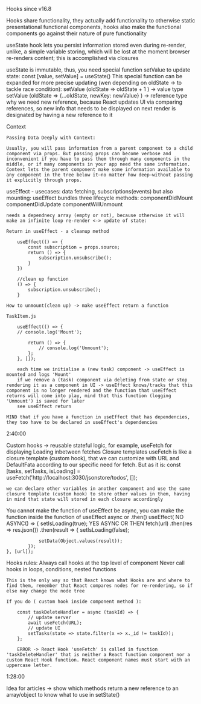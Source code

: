 Hooks since v16.8

Hooks share functionality, they actually add functionality to otherwise static presentational functional components, hooks also make the functional components go against their nature of pure functionality

useState hook lets you persist information stored even during re-render, unlike, a simple variable storing, which will be lost at the moment browser re-renders content; this is accomplished via closures

useState is immutable, thus, you need special function setValue to update state:
    const [value, setValue] = useState()
This special function can be expanded for more precise updating (wen depending on oldState -> to tackle race condition):
    setValue (oldState => oldState + 1 ) -> value type
    setValue (oldState => {...oldState, newKey: newValue} ) -> reference type
        why we need new reference, because React updates UI via comparing references, so new info that needs to be displayed on next render is designated by having a new reference to it

Context 

    Passing Data Deeply with Context:

    Usually, you will pass information from a parent component to a child component via props. But passing props can become verbose and inconvenient if you have to pass them through many components in the middle, or if many components in your app need the same information. Context lets the parent component make some information available to any component in the tree below it—no matter how deep—without passing it explicitly through props.

useEffect - usecases: data fetching, subscriptions(events) but also mounting:
    useEffect bundles three lifecycle methods:
                                                componentDidMount
                                                componentDidUpdate
                                                componentWillUnmount

    needs a dependnecy array (empty or not), because otherwise it will make an infinite loop re-render <-> update of state:

    Return in useEffect - a cleanup method

        useEffect(() => {
            const subscription = props.source;
            return () => {
                subscription.unsubscribe();
            }
        })
        
        //clean up function
        () => {
            subscription.unsubscribe();
        }

    How to unmount(clean up) -> make useEffect return a function 

    TaskItem.js

        useEffect(() => {
        // console.log('Mount');

            return () => {
                // console.log('Unmount');
            };
        }, []);

        each time we initialise a (new task) component -> useEffect is mounted and logs 'Mount'
        if we remove a (task) component via deleting from state or stop rendering it as a component in UI -> useEffect knows/tracks that this component is no longer rendered and the function that useEffect returns will come into play, mind that this function (logging 'Unmount') is saved for later
        see useEffect return

    MIND that if you have a function in useEffect that has dependencies, they too have to be declared in useEffect's dependencies


2:40:00

Custom hooks -> reusable stateful logic, for example, useFetch for displaying Loading inbetween fetches
    Closure templates
    useFetch is like a closure template (custom hook), that we can customize with URL and DefaultFata according to our specific need for fetch. But as it is:
    const [tasks, setTasks, isLoading] = useFetch('http://localhost:3030/jsonstore/todos', []);

    we can declare other variables in another component and use the same closure template (custom hook) to store other values in them, having in mind that state will stored in each closure accordingly

You cannot make the function of useEffect be async,
you can make the function inside the function of useEffect async or .then()
    useEffect( NO ASYNC() => {
        setIsLoading(true);
        YES ASYNC OR THEN
            <!-- (async () => {
                await 
            }) -->
        fetch(url)
            .then(res => res.json())
            .then(result => {
                setIsLoading(false);

                setData(Object.values(result));
            });
    }, [url]);


Hooks rules:
    Always call hooks at the top level of component
    Never call hooks in loops, conditions, nested functions

    This is the only way so that React knows what Hooks are and where to find them, remember that React compares nodes for re-rendering, so if else may change the node tree  

    If you do ( custom hook inside component method ):
    
        const taskDeleteHandler = async (taskId) => {
            // update server
            await useFetch(URL);
            // update UI
            setTasks(state => state.filter(x => x._id != taskId));
        };

        ERROR -> React Hook 'useFetch' is called in function 'taskDeleteHandler' that is neither a React function component nor a custom React Hook function. React component names must start with an uppercase letter.  


1:28:00




Idea for articles -> show which methods return a new reference to an array/object to know what to use in setState()


